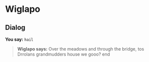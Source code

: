 # Wiglapo
## Dialog

**You say:** `hail`



>**Wiglapo says:** Over the meadows and through the bridge, tos Drrolans grandmudders house we gooo?
end
